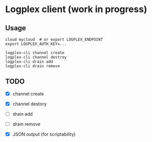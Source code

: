 # Logplex client (work in progress)

## Usage

```
cloud mycloud  # or export LOGPLEX_ENDPOINT
export LOGPLEX_AUTH_KEY=...

logplex-cli channel create
logplex-cli channel destroy
logplex-cli drain add
logplex-cli drain remove
```

## TODO

* [X] channel create
* [X] channel destory
* [ ] drain add
* [ ] drain remove
* [X] JSON output (for scriptability)

